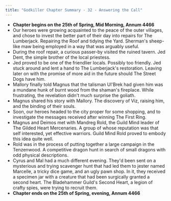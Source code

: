 ```yaml
---
title: "Godkiller Chapter Summary - 32 - Answering the Call"
---
```

 - **Chapter begins on the 25th of Spring, Mid Morning, Annum 4466**
 - Our heroes were growing acquainted to the peace of the outer villages, and chose to invest the better part of their day into repairs for The Lumberjack. Repairing the Roof and tidying the Yard. Sherman's sheep-like maw being employed in a way that was arguably useful.
 - During the roof repair, a curious passer-by visited the ruined tavern. Jed Dent, the simple brother of the local priestess.
 - Jed proved to be one of the friendlier locals. Possibly too friendly. Jed stuck around and lent a hand to The Lumberjack's restoration. Leaving later on with the promise of more aid in the future should The Street Dogs have him.
 - Mallory finally told Magnus that the talisman Ul'Brek had given him was a mundane hunk of burnt wood from the shaman's fireplace. While frustrating, the revelation didn't much surprise the goliath.
 - Magnus shared his story with Mallory. The discovery of Viz, raising him, and the binding of their souls.
 - Soon, our heroes headed to the city proper for some shopping, and to investigate the messages received after winning The First Ring.
 - Magnus and Deimos met with Mandreg Rold, the Guild Mind leader of The Gilded Heart Mercenaries. A group of whose reputation was that self interested, yet effective warriors. Guild Mind Rold proved to embody this idea quite well.
 - Rold was in the process of putting together a large campaign in the Tenzenwood. A competitive dragon hunt in search of small dragons with odd physical descriptions.
 - Cyrus and Mal had a much different evening. They'd been sent on a mysterious and trying scavenger hunt that had led them to jester named Marcelle, a tricky dice game, and an ugly pawn shop. In it, they received a specimen jar with a creature that had been surgically granted a second heart. The Bladehammer Guild's Second Heart, a legion of crafty spies, were trying to recruit them.
 - **Chapter ends on the 25th of Spring, evening, Annum 4466**